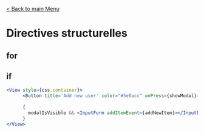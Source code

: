 
[< Back to main Menu](https://github.com/gsoulie/react-resources/blob/master/react-presentation.md)    

# Directives structurelles

## for

## if

````jsx
<View style={css.container}>
      <Button title='Add new user' color="#5e0acc" onPress={showModal}></Button>
      
      {
        modalIsVisible && <InputForm addItemEvent={addNewItem}></InputForm>
      }
</View>
````
